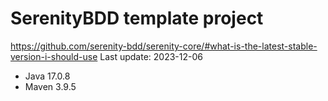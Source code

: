 # SerenityBDD template project
https://github.com/serenity-bdd/serenity-core/#what-is-the-latest-stable-version-i-should-use
Last update: 2023-12-06
- Java 17.0.8
- Maven 3.9.5